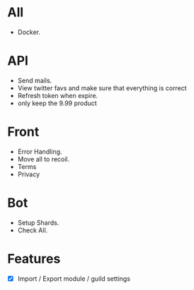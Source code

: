 # All

- Docker.

# API

- Send mails.
- View twitter favs and make sure that everything is correct
- Refresh token when expire.
- only keep the 9.99 product

# Front

- Error Handling.
- Move all to recoil.
- Terms
- Privacy

# Bot

- Setup Shards.
- Check All.

# Features

- [x] Import / Export module / guild settings
